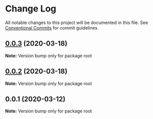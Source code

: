 # Change Log

All notable changes to this project will be documented in this file.
See [Conventional Commits](https://conventionalcommits.org) for commit guidelines.

## [0.0.3](https://github.com/jeanfortheweb/apitizer/compare/v0.0.2...v0.0.3) (2020-03-18)

**Note:** Version bump only for package root





## [0.0.2](https://github.com/jeanfortheweb/apitizer/compare/v0.0.1...v0.0.2) (2020-03-18)

**Note:** Version bump only for package root





## 0.0.1 (2020-03-12)

**Note:** Version bump only for package root
